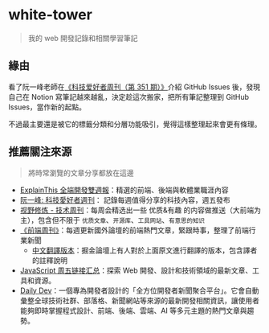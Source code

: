 # white-tower

> 我的 web 開發記錄和相關學習筆記

## 緣由

看了阮一峰老師在[《科技爱好者周刊（第 351 期）》](https://www.ruanyifeng.com/blog/2025/06/weekly-issue-351.html)介紹 GitHub Issues 後，發現自己在 Notion 寫筆記越來越亂，決定趁這次搬家，把所有筆記整理到 GitHub Issues，當作新的起點。

不過最主要還是被它的標籤分類和分層功能吸引，覺得這樣整理起來會更有條理。

## 推薦關注來源

> 將時常瀏覽的文章分享都放在這邊

- [ExplainThis 全端開發雙週報](https://explainthis.substack.com/)：精選的前端、後端與軟體業職涯內容
- [阮一峰: 科技愛好者週刊](https://www.ruanyifeng.com/blog/archives.html)： 記錄每週值得分享的科技內容，週五發布
- [视野修炼 - 技术周刊](https://sugarat.top/weekly/)：每周会精选出一些 优质&有趣 的内容做推送（大前端为主），包含但不限于 `优质文章`、`开源库`、`工具网站`、`有意思的知识`
- [《前端周刊》](https://frontender-ua.medium.com/)：每週更新國外論壇的前端熱門文章，緊跟時事，整理了前端行業新聞
    - [中文翻譯版本](https://juejin.cn/column/7207444169357410362)：掘金論壇上有人對於上面原文進行翻譯的版本，包含譯者的註釋說明
- [JavaScript 周五链接汇总](https://jsdev.space/friday/)：探索 Web 開發、設計和技術領域的最新文章、工具和資源。
- [Daily Dev](https://app.daily.dev/)：一個專為開發者設計的「全方位開發者新聞聚合平台」。它會自動彙整全球技術社群、部落格、新聞網站等來源的最新開發相關資訊，讓使用者能夠即時掌握程式設計、前端、後端、雲端、AI 等多元主題的熱門文章與趨勢。
